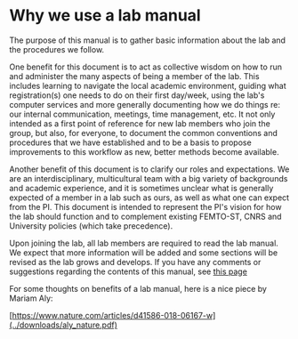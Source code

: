 # Why we use a lab manual

The purpose of this manual is to gather basic information about the lab and the procedures we follow. 

One benefit for this document is to act as collective wisdom on how to run and administer the many aspects of being a member of the lab. This includes learning to navigate the local academic environment, guiding what registration(s) one needs to do on their first day/week, using the lab's computer services and more generally documenting how we do things re: our internal communication, meetings, time management, etc. It not only intended as a first point of reference for new lab members who join the group, but also, for everyone, to document the common conventions and procedures that we have established and to be a basis to propose improvements to this workflow as new, better methods become available.

Another benefit of this document is to clarify our roles and expectations. We are an interdisciplinary, multicultural team with a big variety of backgrounds and academic experience, and it is sometimes unclear what is generally expected of a member in a lab such as ours, as well as what one can expect from the PI. This document is intended to represent the PI's vision for how the lab should function and to complement existing FEMTO-ST, CNRS and University policies (which take precedence). 

Upon joining the lab, all lab members are required to read the lab manual. We expect that more information will be added and some sections will be revised as the lab grows and develops. If you have any comments or suggestions regarding the contents of this manual, see [this page](how-to-update-the-manual.md)

For some thoughts on benefits of a lab manual, here is a nice piece by Mariam Aly:

[https://www.nature.com/articles/d41586-018-06167-w](../downloads/aly_nature.pdf)

